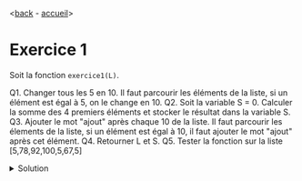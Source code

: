 <[back](./fonctions.md) - [accueil](./README.md)>

# Exercice 1 

Soit la fonction ```exercice1(L)```. 

Q1. Changer tous les 5 en 10. Il faut parcourir les éléments de la liste, si un élément est égal à 5, on le change en 10.
Q2. Soit la variable S = 0. Calculer la somme des 4 premiers éléments et stocker le résultat dans la variable S.
Q3. Ajouter le mot "ajout" après chaque 10 de la liste. Il faut parcourir les élements de la liste, si un élément est égal à 10, il faut ajouter le mot "ajout" après cet élément. 
Q4. Retourner L et S.
Q5. Tester la fonction sur la liste [5,78,92,100,5,67,5]

<details>
  <summary>Solution</summary>
```
def exercice1(L):
  # Q1
  for i in range(len(L)):
    if L[i] == 5:
      L[i] = 10
  # Q2
  S = 0
  for i in range(4):
    S = S + L[i]

  # Q3
  for i in range(len(L)):
    if L[i] == 10:
      L.insert(i+1,"ajout")
  # Q4
  return L,S

>>> ma_liste = [5,78,92,100,5,67,5]
>>> print(exercice1(ma_liste))
```
</details>

 # Autres cours

* [Prérequis mathématiques](./prerequismaths.md)
* [Affichage](./affichage.md)
* [Type de Données](./typededonnees.md)
* [Variables](./variables.md)
* [Fonctions](./fonctions.md)
* [Conditions](./conditions/md)

<[back](./fonctions.md) - [accueil](./README.md)>
